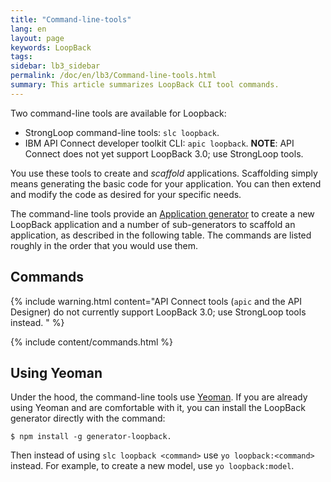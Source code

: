 ```yaml
---
title: "Command-line-tools"
lang: en
layout: page
keywords: LoopBack
tags:
sidebar: lb3_sidebar
permalink: /doc/en/lb3/Command-line-tools.html
summary: This article summarizes LoopBack CLI tool commands.
---
```

Two command-line tools are available for Loopback:

- StrongLoop command-line tools: `slc loopback`.
- IBM API Connect developer toolkit CLI: `apic loopback`.  **NOTE**: API Connect does not yet support LoopBack 3.0; use StrongLoop tools.

You use these tools to create and _scaffold_ applications.  Scaffolding simply means generating the basic code for your application.
You can then extend and modify the code as desired for your specific needs.

The command-line tools provide an [Application generator](Application-generator.html) to create a new LoopBack application and a number of sub-generators to scaffold an application, as described in the following table.
The commands are listed roughly in the order that you would use them.

## Commands

{% include warning.html content="API Connect tools (`apic` and the API Designer) do not currently support LoopBack 3.0; use StrongLoop tools instead.
" %}

{% include content/commands.html %}

## Using Yeoman

Under the hood, the command-line tools use [Yeoman](http://yeoman.io/). If you are already using Yeoman and are comfortable with it, you can install the LoopBack generator directly with the command:

```shell
$ npm install -g generator-loopback.
```

Then instead of using `slc loopback <command>` use `yo loopback:<command>` instead. For example, to create a new model, use `yo loopback:model`.
